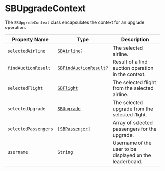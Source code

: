 # SBUpgradeContext

The `SBUpgradeContext` class encapsulates the context for an upgrade operation.

| Property Name        | Type                                                                  | Description                                              |
|----------------------|-----------------------------------------------------------------------|----------------------------------------------------------|
| `selectedAirline`    | <code>[SBAirline](object-model/sbairline)?</code>                     | The selected airline.                                    |
| `findAuctionResult`  | <code>[SBFindAuctionResult](object-model/sbfindauctionresult)?</code> | Result of a find auction operation in the context.       |
| `selectedFlight`     | <code>[SBFlight](object-model/sbflight)</code>                        | The selected flight from the selected airline.           |
| `selectedUpgrade`    | <code>[SBUpgrade](object-model/sbupgrade)</code>                      | The selected upgrade from the selected flight.           |
| `selectedPassengers` | <code>[[SBPassenger](object-model/sbpassenger)]</code>                | Array of selected passengers for the upgrade.            |
| `username`           | `String`                                                              | Username of the user to be displayed on the leaderboard. |
